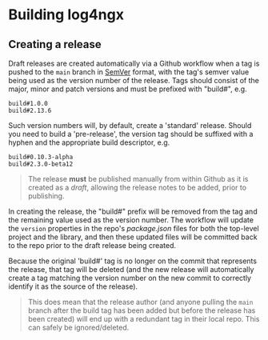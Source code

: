# Building log4ngx

## Creating a release

Draft releases are created automatically via a Github workflow when a tag is pushed to the `main`
branch in [SemVer](https://semver.org/) format, with the tag's semver value being used as the
version number of the release.  Tags should consist of the major, minor and patch versions and must
be prefixed with "build#", e.g.

    build#1.0.0
    build#2.13.6

Such version numbers will, by default, create a 'standard' release.  Should you need to build a
'pre-release', the version tag should be suffixed with a hyphen and the appropriate build
descriptor, e.g.

    build#0.10.3-alpha
    build#2.3.0-beta12

> The release **must** be published manually from within Github as it is created as a _draft_,
allowing the release notes to be added, prior to publishing.

In creating the release, the "build#" prefix will be removed from the tag and the remaining value
used as the version number. The workflow will update the `version` properties in the repo's
_package.json_ files for both the top-level project and the library, and then these updated files
will be committed back to the repo prior to the draft release being created.  

Because the original 'build#' tag is no longer on the commit that represents the release, that tag
will be deleted (and the new release will automatically create a tag matching the version number on
the new commit to correctly identify it as the source of the release).

> This does mean that the release author (and anyone pulling the `main` branch after the build tag
has been added but before the release has been created) will end up with a redundant tag in their
local repo.  This can safely be ignored/deleted.
